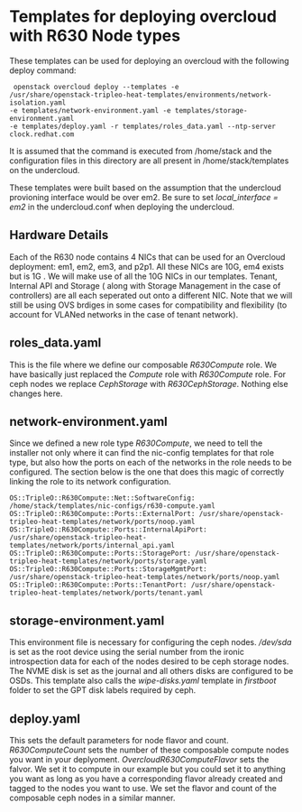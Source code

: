 # Templates for deploying overcloud with R630 Node types

These templates can be used for deploying an overcloud with the following deploy
command:
```
 openstack overcloud deploy --templates -e
/usr/share/openstack-tripleo-heat-templates/environments/network-isolation.yaml
-e templates/network-environment.yaml -e templates/storage-environment.yaml
-e templates/deploy.yaml -r templates/roles_data.yaml --ntp-server clock.redhat.com
```

It is assumed that the command is executed from /home/stack and the
configuration files in this directory are all present in /home/stack/templates
on the undercloud.

These templates were built based on the assumption that the undercloud
provioning interface would be over em2. Be sure to set *local_interface = em2*
in the undercloud.conf when deploying the undercloud.

## Hardware Details

Each of the R630 node contains 4 NICs that can be used for an Overcloud
deployment: em1, em2, em3, and p2p1. All these NICs are 10G, em4 exists but is 1G
. We will make use of all the 10G NICs in our templates. Tenant, Internal API and
Storage ( along with Storage Management in the case of controllers) are all each
seperated out onto a different NIC. Note that we will still be using OVS brdiges
in some cases for compatibility and flexibility (to account for VLANed networks
in the case of tenant network).

## roles_data.yaml

This is the file where we define our composable *R630Compute* role. We have
basically just replaced the *Compute* role with *R630Compute* role. For ceph
nodes we replace *CephStorage* with *R630CephStorage*. Nothing else
changes here.

## network-environment.yaml

Since we defined a new role type *R630Compute*, we need to tell the installer
not only where it can find the nic-config templates for that role type, but also
how the ports on each of the networks in the role needs to be configured. The
section below is the one that does this magic of correctly linking the role to
its network configuration.

```
OS::TripleO::R630Compute::Net::SoftwareConfig: /home/stack/templates/nic-configs/r630-compute.yaml
OS::TripleO::R630Compute::Ports::ExternalPort: /usr/share/openstack-tripleo-heat-templates/network/ports/noop.yaml
OS::TripleO::R630Compute::Ports::InternalApiPort: /usr/share/openstack-tripleo-heat-templates/network/ports/internal_api.yaml
OS::TripleO::R630Compute::Ports::StoragePort: /usr/share/openstack-tripleo-heat-templates/network/ports/storage.yaml
OS::TripleO::R630Compute::Ports::StorageMgmtPort: /usr/share/openstack-tripleo-heat-templates/network/ports/noop.yaml
OS::TripleO::R630Compute::Ports::TenantPort: /usr/share/openstack-tripleo-heat-templates/network/ports/tenant.yaml
```
## storage-environment.yaml

This environment file is necessary for configuring the ceph nodes. */dev/sda* is
set as the root device using the serial number from the ironic introspection
data for each of the nodes desired to be ceph storage nodes. The NVME disk is
set as the journal and all others disks are configured to be OSDs. This template
also calls the *wipe-disks.yaml* template in *firstboot* folder to set the GPT
disk labels required by ceph.

## deploy.yaml

This sets the default parameters for node flavor and count. *R630ComputeCount*
sets the number of these composable compute nodes you want in your deplyoment.
*OvercloudR630ComputeFlavor* sets the falvor. We set it to compute in our
example but you could set it to anything you want as long as you have a
corresponding flavor already created and tagged to the nodes you want to use. We
set the flavor and count of the composable ceph nodes in a similar manner.

